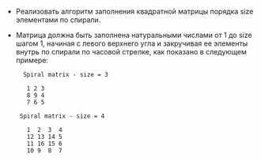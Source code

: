 ﻿- Реализовать алгоритм заполнения квадратной матрицы порядка size элементами по спирали.  - Матрица должна быть заполнена натуральными числами от 1 до size шагом 1, начиная с левого верхнего угла и закручивая ее элементы внутрь по спирали по часовой стрелке, как показано в следующем примере:        Spiral matrix - size = 3         1 2 3           8 9 4           7 6 5         Spiral matrix - size = 4            1  2  3  4            12 13 14 5           11 16 15 6           10 9  8  7  
